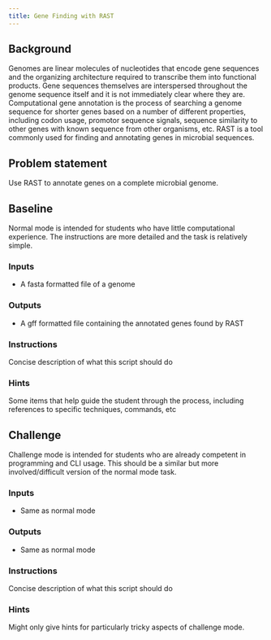```yaml
---
title: Gene Finding with RAST
---
```


## Background

Genomes are linear molecules of nucleotides that encode gene sequences and the
organizing architecture required to transcribe them into functional products.
Gene sequences themselves are interspersed throughout the genome sequence itself
and it is not immediately clear where they are. Computational gene annotation is
the process of searching a genome sequence for shorter genes based on a number of
different properties, including codon usage, promotor sequence signals, sequence
similarity to other genes with known sequence from other organisms, etc.
RAST is a tool commonly used for finding and annotating genes in microbial
sequences.

## Problem statement

Use RAST to annotate genes on a complete microbial genome.

## Baseline

Normal mode is intended for students who have little computational experience. The
instructions are more detailed and the task is relatively simple.

### Inputs

* A fasta formatted file of a genome

### Outputs

* A gff formatted file containing the annotated genes found by RAST

### Instructions

Concise description of what this script should do

### Hints

Some items that help guide the student through the process, including
references to specific techniques, commands, etc

## Challenge

Challenge mode is intended for students who are already competent in programming
and CLI usage. This should be a similar but more involved/difficult version of
the normal mode task.

### Inputs

* Same as normal mode

### Outputs

* Same as normal mode

### Instructions

Concise description of what this script should do

### Hints

Might only give hints for particularly tricky aspects of challenge mode.
